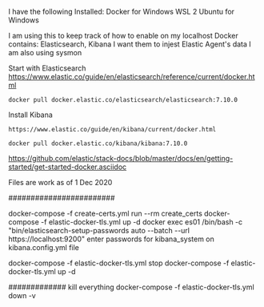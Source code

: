 I have the following Installed:
    Docker for Windows
    WSL 2
    Ubuntu for Windows

I am using this to keep track of how to enable on my localhost Docker contains: Elasticsearch, Kibana
    I want them to injest Elastic Agent's data
    I am also using sysmon

Start with Elasticsearch
    https://www.elastic.co/guide/en/elasticsearch/reference/current/docker.html

    docker pull docker.elastic.co/elasticsearch/elasticsearch:7.10.0

Install Kibana

    https://www.elastic.co/guide/en/kibana/current/docker.html

    docker pull docker.elastic.co/kibana/kibana:7.10.0

https://github.com/elastic/stack-docs/blob/master/docs/en/getting-started/get-started-docker.asciidoc

Files are work as of 1 Dec 2020

########################

docker-compose -f create-certs.yml run --rm create_certs
docker-compose -f elastic-docker-tls.yml up -d
docker exec es01 /bin/bash -c "bin/elasticsearch-setup-passwords auto --batch --url https://localhost:9200"
    enter passwords for kibana_system on kibana.config.yml file

docker-compose -f elastic-docker-tls.yml stop
docker-compose -f elastic-docker-tls.yml up -d


############# kill everything 
docker-compose -f elastic-docker-tls.yml down -v
